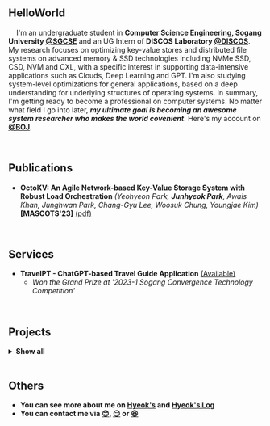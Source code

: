 <!--<p align="center">-->
<!--<img align="center" alt="GIF" src="https://media1.giphy.com/media/3oKIPnAiaMCws8nOsE/giphy.gif?cid=ecf05e47fp2kwa76abo0wt1esa90i735t2frr1xxxe5bcc23&rid=giphy.gif&ct=g" />-->
<!--</p>-->

<!--<p align="center">-->
<br/>

**HelloWorld**
---

&nbsp; &nbsp; I'm an undergraduate student in **Computer Science Engineering, Sogang University [@SGCSE](https://cs.sogang.ac.kr/cs/index_new.html)** and an UG Intern of **DISCOS Laboratory [@DISCOS](http://discos.sogang.ac.kr/)**. My research focuses on optimizing key-value stores and distributed file systems on advanced memory & SSD technologies including NVMe SSD, CSD, NVM and CXL, with a specific interest in supporting data-intensive applications such as Clouds, Deep Learning and GPT. I'm also studying system-level optimizations for general applications, based on a deep understanding for underlying structures of operating systems. In summary, I'm getting ready to become a professional on computer systems. No matter what field I go into later, **_my ultimate goal is becoming an awesome system researcher who makes the world covenient_**. Here's my account on **[@BOJ](https://www.acmicpc.net/user/junttang)**.

<br/>

**Publications**
---
<!--START_SECTION:activity-->
- **OctoKV: An Agile Network-based Key-Value Storage System with Robust Load Orchestration** _(Yeohyeon Park, **Junhyeok Park**, Awais Khan, Junghwan Park, Chang-Gyu Lee, Woosuk Chung, Youngjae Kim)_ **\[MASCOTS'23\]** [(pdf)](https://discos.sogang.ac.kr/file/2023/intl_conf/MASCOTS_2023_Y_Park.pdf)
<!--END_SECTION:activity-->

<br/>

**Services**
---
<!--START_SECTION:activity-->
- **TravelPT - ChatGPT-based Travel Guide Application** [(Available)](http://cscp2.sogang.ac.kr/CSE4186/index.php/%EC%8C%88%EB%B0%95%ED%95%9C%EA%B9%80) <br>
  - _Won the Grand Prize at '2023-1 Sogang Convergence Technology Competition'_
<!--END_SECTION:activity-->

<br/>

**Projects**
---
<details>
<summary><b>Show all</b></summary>
<div markdown="1">

|Title|Repo|Date|
|--|--|--|
|Embedded System Software Developments|[Link](https://github.com/junttang/EmbeddedSystemSoftware)|06/23|
|PintOS Projects for studying OS Concepts|[Link](https://github.com/junttang/PintOSprojects)|12/22|
|Tiny-based C-Minus Compiler Construction|[Link](https://github.com/junttang/TinyBasedC-Compiler)|12/22|
|Electronics Vendor Company Database Project|[Link](https://github.com/junttang/ElecVendorCompDatabase)|06/22|
|C-style Dynamic Memory Allocator (malloc-lab)|[Link](https://github.com/junttang/DynamicMemoryAllocator)|06/22|
|Event&Thread-based Concurrent Stock Server|[Link](https://github.com/junttang/ConcurrentServerProject)|05/22|
|Bash-like Linux Shell Development Project|[Link](https://github.com/junttang/MyShellProject)|04/22|
|Programming FPGA with Verilog HDL in Vivado IDE|[Link](https://github.com/junttang/ProgrammingFPGA)|12/21|
|WhereIsMyCheese - OFS(OpenFrameWork)-based Maze Game|[Link](https://github.com/junttang/MazeGameOFSbased)|12/21|
|Assembly Programming with x86 MASM Assembler|[Link](https://github.com/junttang/AssemblyProgrammingAssign)|05/21|

</div>
</details>
<br/>

**Others**
---
- **You can see more about me on [Hyeok's](https://junttang.github.io/HyeoksPersonalWebSite/) and [Hyeok's Log](https://velog.io/@junttang)**
- **You can contact me via [:blush:](mailto:junttang123@naver.com), [:smirk:](mailto:junttang@sogang.ac.kr) or [:laughing:](https://www.instagram.com/hyeok_travel/)**
<br/>
